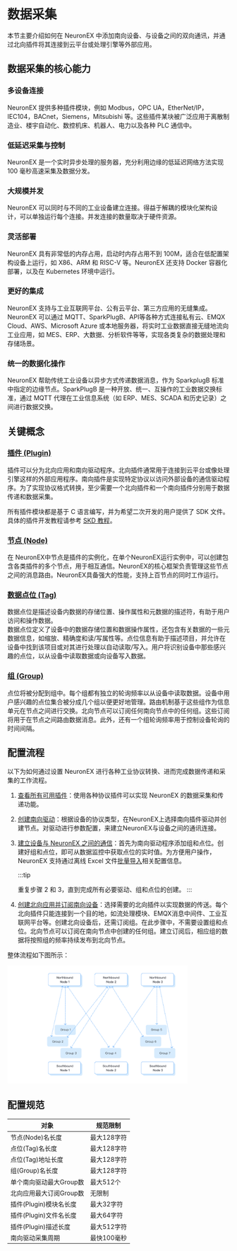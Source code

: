 # 数据采集

本节主要介绍如何在 NeuronEX 中添加南向设备、与设备之间的双向通讯，并通过北向插件将其连接到云平台或处理引擎等外部应用。

## 数据采集的核心能力

### 多设备连接
NeuronEX 提供多种插件模块，例如 Modbus，OPC UA，EtherNet/IP，IEC104，BACnet，Siemens，Mitsubishi 等。这些插件某块被广泛应用于离散制造业、楼宇自动化、数控机床、机器人、电力以及各种 PLC 通信中。

### 低延迟采集与控制
NeuronEX 是一个实时异步处理的服务器，充分利用边缘的低延迟网络方法实现 100 毫秒高速采集及数据分发。

### 大规模并发
NeuronEX 可以同时与不同的工业设备建立连接。得益于解耦的模块化架构设计，可以单独运行每个连接。并发连接的数量取决于硬件资源。

### 灵活部署
NeuronEX 具有非常低的内存占用，启动时内存占用不到 100M，适合在低配置架构设备上运行，如 X86、ARM 和 RISC-V 等。NeuronEX 还支持 Docker 容器化部署，以及在 Kubernetes 环境中运行。

### 更好的集成
NeuronEX 支持与工业互联网平台、公有云平台、第三方应用的无缝集成。 NeuronEX 可以通过 MQTT、SparkPlugB、API等各种方式连接私有云、EMQX Cloud、AWS、Microsoft Azure 或本地服务器，将实时工业数据直接无缝地流向工业应用，如 MES、ERP、大数据、分析软件等等，实现各类复杂的数据处理和存储场景。

### 统一的数据化操作
NeuronEX 帮助传统工业设备以异步方式传递数据消息，作为 SparkplugB 标准中指定的边缘节点。SparkPlugB 是一种开放、统一、互操作的工业数据交换标准，通过 MQTT 代理在工业信息系统（如 ERP、MES、SCADA 和历史记录）之间进行数据交换。


## 关键概念

### [插件 (Plugin)](../introduction/plugin-list/plugin-list.md)

插件可以分为北向应用和南向驱动程序。北向插件通常用于连接到云平台或像处理引擎这样的外部应用程序。南向插件是实现特定协议以访问外部设备的通信驱动程序。为了实现协议格式转换，至少需要一个北向插件和一个南向插件分别用于数据传递和数据采集。

所有插件模块都是基于 C 语言编写，并为希望二次开发的用户提供了 SDK 文件。具体的插件开发教程请参考 [SKD 教程](https://neugates.io/docs/zh/latest/dev-guide/sdk-tutorial/sdk-tutorial.html)。

### [节点 (Node)](./groups-tags/groups-tags.md)

在 NeuronEX中节点是插件的实例化，在单个NeuronEX运行实例中，可以创建包含各类插件的多个节点，用于相互通信。NeuronEX的核心框架负责管理这些节点之间的消息路由。NeuronEX具备强大的性能，支持上百节点的同时工作运行。

### [数据点位 (Tag)](./groups-tags/groups-tags.md)

数据点位是描述设备内数据的存储位置、操作属性和元数据的描述符，有助于用户访问和操作数据。<br>
数据点位定义了设备中的数据存储位置和数据操作属性，还包含有关数据的一些元数据信息，如缩放、精确度和读/写属性等。点位信息有助于描述项目，并允许在设备中找到该项目或对其进行处理以自动读取/写入。用户将识别设备中那些感兴趣的点位，以从设备中读取数据或向设备写入数据。

### [组 (Group)](./groups-tags/groups-tags.md)

点位将被分配到组中。每个组都有独立的轮询频率以从设备中读取数据。设备中用户感兴趣的点位集合被分成几个组以便更好地管理。路由机制基于这些组作为信息单元在节点之间进行交换。北向节点可以订阅任何南向节点中的任何组。这些订阅将用于在节点之间路由数据消息。此外，还有一个组轮询频率用于控制设备轮询的时间间隔。

## 配置流程

以下为如何通过设置 NeuronEX 进行各种工业协议转换、进而完成数据传递和采集的工作流程。

1. [查看所有可用插件](../introduction/plugin-list/plugin-list.md)：使用各种协议插件可以实现 NeuronEX 的数据采集和传递功能。

2. [创建南向驱动](./south-devices/south-devices.md)：根据设备的协议类型，在NeuronEX上选择南向插件驱动并创建节点。对驱动进行参数配置，来建立NeuronEX与设备之间的通讯连接。

3. [建立设备与 NeuronEX 之间的通信](./groups-tags/groups-tags.md)：首先为南向驱动程序添加组和点位。创建好组和点位，即可从数据监控中获取点位的实时值。为方便用户操作，NeuronEX 支持通过离线 Excel 文件[批量导入](./import-export/import-export.md)相关配置信息。

   :::tip

   重复步骤 2 和 3，直到完成所有必要驱动、组和点位的创建。
   :::

4. [创建北向应用并订阅南向设备](./north-apps/north-apps.md)：选择需要的北向插件以实现数据的传送。每个北向插件只能连接到一个目的地，如流处理模块、EMQX消息中间件、工业互联网平台等。创建北向设备后，还需订阅组。在此步骤中，不需要设置组和点位。北向节点可以订阅在南向节点中创建的任何组。建立订阅后，相应组的数据将按照组的频率持续发布到北向节点。

整体流程如下图所示：

<img src="./_assets/config.png" alt="配置步骤" style="zoom:40%;" />

## 配置规范

| 对象                                 | 规范限制                                 | 
| --------------------------------------- | ----------------------------------- | 
|     节点(Node)名长度       | 最大128字符  |
|     点位(Tag)名长度       | 最大128字符  |
| 点位(Tag)地址长度                   | 最大128字符  | 
| 组(Group)名长度           | 最大128字符  | 
|  单个南向驱动最大Group数      | 最大512个  | 
|  北向应用最大订阅Group数      | 无限制  | 
|  插件(Plugin)模块名长度      | 最大32字符  | 
|  插件(Plugin)文件名长度      | 最大64字符  | 
|  插件(Plugin)描述长度      | 最大512字符  | 
|  南向驱动采集周期      | 最快100毫秒  | 



